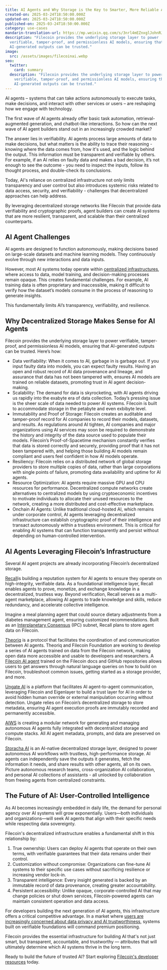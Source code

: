 ```yaml
---
title: AI Agents and Why Storage is the Key to Smarter, More Reliable Agents
created-on: 2025-03-24T18:50:00.000Z
updated-on: 2025-03-24T18:50:00.000Z
published-on: 2025-03-24T18:50:00.000Z
category: use-cases
mandarin-translation-url: https://mp.weixin.qq.com/s/3nrl4mEZnxglJohnRJ8tsQ
description: "Filecoin provides the underlying storage layer to power
  verifiable, tamper-proof, and permissionless AI models, ensuring that
  AI-generated outputs can be trusted."
image:
  src: /assets/images/filecoinai.webp
seo:
  twitter:
    card: summary
  description: "Filecoin provides the underlying storage layer to power
    verifiable, tamper-proof, and permissionless AI models, ensuring that
    AI-generated outputs can be trusted."
---
```


AI agents – systems that can take actions autonomously to execute tasks, make decisions, and interact with other services or users – are reshaping how we engage with technology. 

The first wave of AI agents already offer basic task automation, retrieval-augmented generation, and chatbot-like interactions. So how can the next wave of AI agent builders stand out in an increasingly crowded market?

The answer lies in verifiability. AI agents process large amounts of data to make decisions, but what matters is the ability to trace their reasoning - knowing where the data comes from, how it's used, and the logic behind the output. This information must be transparent and verifiable by others. For example, if an AI relies on faulty data and makes a bad decision, it’s not enough to see the outcome - you need to inspect the inputs, follow its thought process, and double-check its conclusions.

Today, AI's reliance on centralized infrastructure not only limits transparency and user control but also introduces systemic risks related to data access, security, and verifiability - challenges that decentralized approaches can help address. 

By leveraging decentralized storage networks like Filecoin that provide data verifiability and cryptographic proofs, agent builders can create AI systems that are more resilient, transparent, and scalable than their centralized counterparts.

## AI Agent Challenges

AI agents are designed to function autonomously, making decisions based on large-scale datasets and machine learning models. They continuously evolve through new interactions and data inputs. 

However, most AI systems today operate within [centralized infrastructures](https://americanaffairsjournal.org/2024/05/the-scramble-for-ai-computing-power/), where access to data, model training, and decision-making processes remain opaque. This creates fundamental challenges. For example, AI training data is often proprietary and inaccessible, making it difficult to verify how the dataset’s models consume in the process of reasoning to generate insights. 

This fundamentally limits AI’s transparency, verifiability, and resilience.

## Why Decentralized Storage Makes Sense for AI Agents

Filecoin provides the underlying storage layer to power verifiable, tamper-proof, and permissionless AI models, ensuring that AI-generated outputs can be trusted. Here’s how:

- Data verifiability: When it comes to AI, garbage in is garbage out. If you input faulty data into models, you can expect faulty results. Having an open and robust record of AI data provenance and lineage, and assurance that data has not been tampered with, ensures AI models are trained on reliable datasets, promoting trust in AI agent decision-making.
- Scalability: The demand for data is skyrocketing, with AI agents driving us rapidly into the exabyte era of data collection. Today’s pressing issue is the sheer scale of data needed to power AI systems. Filecoin is built to accommodate storage in the petabyte and even exbibyte level.
- Immutability and Proof of Storage: Filecoin creates an auditable and tamper-proof record for AI companies to record their models, datasets, and results. As regulations around AI tighten, AI companies and major organizations using AI services may soon be required to demonstrate the history and integrity of the data source used to populate their models. Filecoin’s Proof-of-Spacetime mechanism constantly verifies that data is stored correctly and securely, providing proof that it has not been tampered with, and helping those building AI models remain compliant and users feel confident in how AI models operate.
- Resiliency: Filecoin relies on a distributed network of global storage providers to store multiple copies of data, rather than large corporations with single points of failure, promoting data availability and uptime for AI agents.
- Resource Optimization: AI agents require massive GPU and CPU resources for performance. Decentralized compute networks create alternatives to centralized models by using cryptoeconomic incentives to motivate individuals to allocate their unused resources to the network, creating a more distributed and cost-effective marketplace. 
- Onchain AI Agents: Unlike traditional cloud-hosted AI, which remains under corporate control, AI agents leveraging decentralized infrastructure can establish cryptographic proof of their intelligence and transact autonomously within a trustless environment. This is critical for enabling AI systems that can function transparently and persist without depending on human-controlled intervention.

## AI Agents Leveraging Filecoin’s Infrastructure

Several AI agent projects are already incorporating Filecoin’s decentralized storage.

[Recall](https://recall.network/)is building a reputation system for AI agents to ensure they operate on high-integrity, verifiable data. As a foundational intelligence layer, Recall enables agents to prove, monetize, and exchange knowledge in a decentralized, trustless way. Beyond verification, Recall serves as a multi-agent marketplace, allowing AI agents to trade knowledge and skills, reduce redundancy, and accelerate collective intelligence. 

Imagine a meal planning agent that could source dietary adjustments from a diabetes management agent, ensuring customized recommendations. Built as an [Interplanetary Consensus](https://github.com/consensus-shipyard) (IPC) subnet, Recall plans to store agent data on Filecoin.

[Theoriq](https://mirror.xyz/0xbCAa90C8bA95b3ba6C8Aa6900a92FE70b97E5eF7/y8zj9hbr6ZEES9V9bMtqyzEBm0osh5ivoSBEYVN3mkI) is a protocol that facilitates the coordination of and communication between AI agents. Theoriq and Filecoin Foundation are working to develop a series of AI agents trained on data from the Filecoin network, making open data more accessible and usable to developers and researchers. A [Filecoin AI agent](https://infinity.theoriq.ai/) trained on the Filecoin docs and GitHub repositories allows users to get answers through natural language queries on how to build on Filecoin, troubleshoot common issues, getting started as a storage provider, and more.

[Ungate AI](/ecosystem-explorer/ungate) is a platform that facilitates AI agent-to-agent communication, leveraging Filecoin and Eigenlayer to build a trust layer for AI in order to avoid hidden human override or external manipulation occurring without detection. Ungate relies on Filecoin’s decentralized storage to store metadata, ensuring AI agent execution proofs are immutably recorded and permanently accessible.

[AIWS](/ecosystem-explorer/aiws) is creating a modular network for generating and managing autonomous AI agents fully integrated with decentralized storage and compute stacks. All AI agent metadata, prompts, and data are preserved on Filecoin.

[Storacha AI](/ecosystem-explorer/storacha-network) is an AI-native decentralized storage layer, designed to power autonomous AI workflows with trustless, high-performance storage. AI agents can independently save the outputs it generates, fetch the information it needs, and share results with other agents, all on its own. Picture autonomous research teams, cross-organization AI collaboration, and personal AI collections of assistants - all unlocked by collaboration from freeing agents from centralized constraints.

## The Future of AI: User-Controlled Intelligence

As AI becomes increasingly embedded in daily life, the demand for personal agency over AI systems will grow exponentially. Users—both individuals and organizations—will seek AI agents that align with their specific needs while respecting data sovereignty.

Filecoin's decentralized infrastructure enables a fundamental shift in this relationship by:

1. True ownership: Users can deploy AI agents that operate on their own terms, with verifiable guarantees that their data remains under their control.
2. Customization without compromise: Organizations can fine-tune AI systems to their specific use cases without sacrificing resilience or increasing vendor lock-in.
3. Transparent intelligence: Every insight generated is backed by an immutable record of data provenance, creating greater accountability.
4. Persistent accessibility: Unlike opaque, corporate-controlled AI that may change policies or shut down services, Filecoin-powered agents can maintain consistent operation and data access.

For developers building the next generation of AI agents, this infrastructure offers a critical competitive advantage. In a market where [users are increasingly concerned about data privacy and AI trustworthiness](https://www.axios.com/2025/02/13/trust-ai-china-us), systems built on verifiable foundations will command premium positioning.

Filecoin provides the essential infrastructure for building AI that's not just smart, but transparent, accountable, and trustworthy — attributes that will ultimately determine which AI systems thrive in the long term.

Ready to build the future of trusted AI? Start exploring [Filecoin's developer resources](https://docs.filecoin.io/) today.

